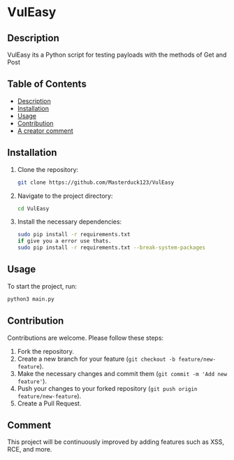 # VulEasy

## Description
VulEasy its a Python script for testing payloads with the methods of Get and Post

## Table of Contents
- [Description](#description)
- [Installation](#installation)
- [Usage](#usage)
- [Contribution](#contribution)
- [A creator comment](#comment)

## Installation
1. Clone the repository:
    ```bash
    git clone https://github.com/Masterduck123/VulEasy
    ```
2. Navigate to the project directory:
    ```bash
    cd VulEasy
    ```
3. Install the necessary dependencies:
    ```bash
    sudo pip install -r requirements.txt
    if give you a error use thats.
    sudo pip install -r requirements.txt --break-system-packages
    ```

## Usage
To start the project, run:
```bash
python3 main.py
```

## Contribution
Contributions are welcome. Please follow these steps:
1. Fork the repository.
2. Create a new branch for your feature (`git checkout -b feature/new-feature`).
3. Make the necessary changes and commit them (`git commit -m 'Add new feature'`).
4. Push your changes to your forked repository (`git push origin feature/new-feature`).
5. Create a Pull Request.

## Comment
This project will be continuously improved by adding features such as XSS, RCE, and more.
